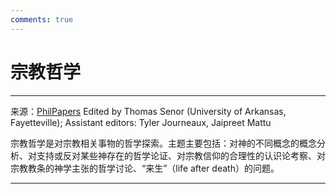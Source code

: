 ```yaml
---
comments: true
---
```


# 宗教哲学

---

来源：[PhilPapers](https://philpapers.org/browse/philosophy-of-religion) Edited by Thomas Senor (University of Arkansas, Fayetteville);
Assistant editors: Tyler Journeaux, Jaipreet Mattu

宗教哲学是对宗教相关事物的哲学探索。主题主要包括：对神的不同概念的概念分析、对支持或反对某些神存在的哲学论证、对宗教信仰的合理性的认识论考察、对宗教教条的神学主张的哲学讨论、“来生”（life after death）的问题。

---